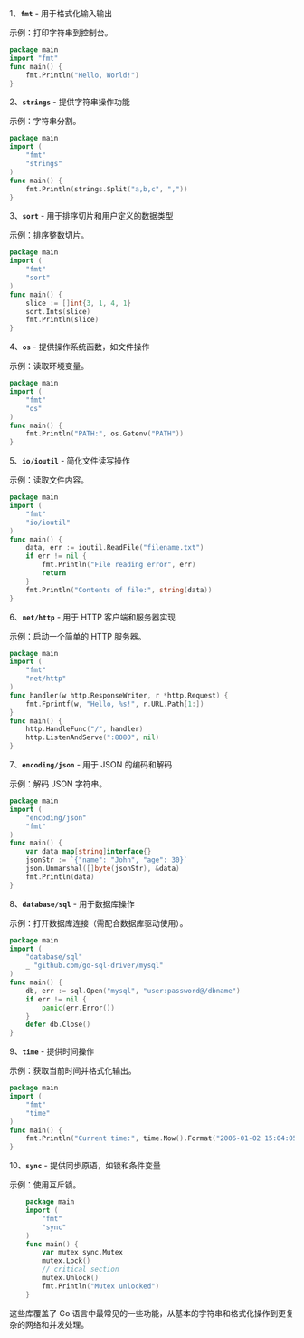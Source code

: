 1、**`fmt`** - 用于格式化输入输出

示例：打印字符串到控制台。

```go
package main
import "fmt"
func main() {
    fmt.Println("Hello, World!")
}
```

2、**`strings`** - 提供字符串操作功能

示例：字符串分割。

```go
package main
import (
    "fmt"
    "strings"
)
func main() {
    fmt.Println(strings.Split("a,b,c", ","))
}
```

3、**`sort`** - 用于排序切片和用户定义的数据类型

示例：排序整数切片。

```go
package main
import (
    "fmt"
    "sort"
)
func main() {
    slice := []int{3, 1, 4, 1}
    sort.Ints(slice)
    fmt.Println(slice)
}
```

4、**`os`** - 提供操作系统函数，如文件操作

示例：读取环境变量。

```go
package main
import (
    "fmt"
    "os"
)
func main() {
    fmt.Println("PATH:", os.Getenv("PATH"))
}
```

5、**`io/ioutil`** - 简化文件读写操作

示例：读取文件内容。

```go
package main
import (
    "fmt"
    "io/ioutil"
)
func main() {
    data, err := ioutil.ReadFile("filename.txt")
    if err != nil {
        fmt.Println("File reading error", err)
        return
    }
    fmt.Println("Contents of file:", string(data))
}
```

6、**`net/http`** - 用于 HTTP 客户端和服务器实现

示例：启动一个简单的 HTTP 服务器。

```go
package main
import (
    "fmt"
    "net/http"
)
func handler(w http.ResponseWriter, r *http.Request) {
    fmt.Fprintf(w, "Hello, %s!", r.URL.Path[1:])
}
func main() {
    http.HandleFunc("/", handler)
    http.ListenAndServe(":8080", nil)
}
```

7、**`encoding/json`** - 用于 JSON 的编码和解码

示例：解码 JSON 字符串。

```go
package main
import (
    "encoding/json"
    "fmt"
)
func main() {
    var data map[string]interface{}
    jsonStr := `{"name": "John", "age": 30}`
    json.Unmarshal([]byte(jsonStr), &data)
    fmt.Println(data)
}
```

8、**`database/sql`** - 用于数据库操作

示例：打开数据库连接（需配合数据库驱动使用）。

```go
package main
import (
    "database/sql"
    _ "github.com/go-sql-driver/mysql"
)
func main() {
    db, err := sql.Open("mysql", "user:password@/dbname")
    if err != nil {
        panic(err.Error())
    }
    defer db.Close()
}
```

9、**`time`** - 提供时间操作

示例：获取当前时间并格式化输出。

```go
package main
import (
    "fmt"
    "time"
)
func main() {
    fmt.Println("Current time:", time.Now().Format("2006-01-02 15:04:05"))
}
```

10、**`sync`** - 提供同步原语，如锁和条件变量

示例：使用互斥锁。

```go
    package main
    import (
        "fmt"
        "sync"
    )
    func main() {
        var mutex sync.Mutex
        mutex.Lock()
        // critical section
        mutex.Unlock()
        fmt.Println("Mutex unlocked")
    }
```

这些库覆盖了 Go 语言中最常见的一些功能，从基本的字符串和格式化操作到更复杂的网络和并发处理。
